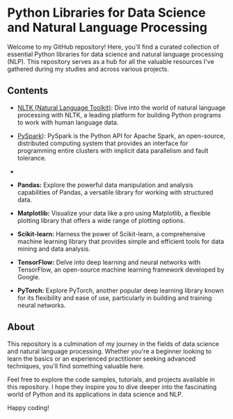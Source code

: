 # Python Libraries for Data Science and Natural Language Processing

Welcome to my GitHub repository! Here, you'll find a curated collection of essential Python libraries for data science and natural language processing (NLP). This repository serves as a hub for all the valuable resources I've gathered during my studies and across various projects.

## Contents

- [NLTK (Natural Language Toolkit)](https://github.com/ryghrmni/MyPyLibs/blob/main/NLTK/nltk_tutorial.ipynb): Dive into the world of natural language processing with NLTK, a leading platform for building Python programs to work with human language data.

-  [PySpark](https://github.com/ryghrmni/MyPyLibs/tree/main/PYSPARK)): PySpark is the Python API for Apache Spark, an open-source, distributed computing system that provides an interface for programming entire clusters with implicit data parallelism and fault tolerance.
-  
- **Pandas:** Explore the powerful data manipulation and analysis capabilities of Pandas, a versatile library for working with structured data.

- **Matplotlib:** Visualize your data like a pro using Matplotlib, a flexible plotting library that offers a wide range of plotting options.

- **Scikit-learn:** Harness the power of Scikit-learn, a comprehensive machine learning library that provides simple and efficient tools for data mining and data analysis.

- **TensorFlow:** Delve into deep learning and neural networks with TensorFlow, an open-source machine learning framework developed by Google.

- **PyTorch:** Explore PyTorch, another popular deep learning library known for its flexibility and ease of use, particularly in building and training neural networks.

## About

This repository is a culmination of my journey in the fields of data science and natural language processing. Whether you're a beginner looking to learn the basics or an experienced practitioner seeking advanced techniques, you'll find something valuable here.

Feel free to explore the code samples, tutorials, and projects available in this repository. I hope they inspire you to dive deeper into the fascinating world of Python and its applications in data science and NLP.

Happy coding!
